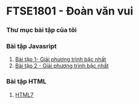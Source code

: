 # FTSE1801 - Đoàn văn vui
### Thư mục bài tập của tôi

### Bài tập Javasript
1. [Bài tập 1- Giải phương trình bậc nhất](https://github.com/FASTTRACKSE/FTSE1801.LP2/blob/master/vui/baitapgiaiptbac2/baitapjavacripptbachai.html)
2. [Bài tập 2 - Giải phương trình bậc nhất](https://github.com/FASTTRACKSE/FTSE1801.LP2/blob/master/vui/baitapgiaiptbacnhat/baitapjavacripptbacnhat.html)

### Bài tập HTML
1. [HTML7](https://github.com/FASTTRACKSE/FTSE1801.LP2/blob/master/vuiPro/htm7/btnha1.html)
